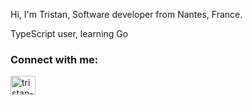 Hi, I'm Tristan, Software developer from Nantes, France.

TypeScript user, learning Go

<h3>Connect with me:</h3>

<a href="https://linkedin.com/in/tristan-derez" target="blank"><img align="center" src="https://raw.githubusercontent.com/rahuldkjain/github-profile-readme-generator/master/src/images/icons/Social/linked-in-alt.svg" alt="tristan-derez" height="30" width="40" />
